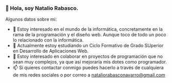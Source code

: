 ### 👋 Hola, soy Natalio Rabasco.

Algunos datos sobre mi:

- 👀 Estoy interesado en el mundo de la informática, concretamente en la rama de la programación y el diseño web. Aunque toco de todo un poco lo relacionado con la informática.
- 🌱 Actualmente estoy estudiando un Ciclo Formativo de Grado SUperior en Desarrollo de Aplicaciones Web.
- 💞️ Estoy interesado en colaborar en proyectos de programación que no sean muy complejos, ya que así mejoraría mis dotes como programador.
- 📫 Si quieres contactar conmigo puedes hacerlo a través de cualquiera de mis redes sociales o por correo a nataliorabasconavarro@gmail.com
